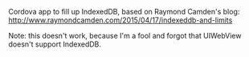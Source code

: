 Cordova app to fill up IndexedDB, based on Raymond Camden's blog: http://www.raymondcamden.com/2015/04/17/indexeddb-and-limits

Note: this doesn't work, because I'm a fool and forgot that UIWebView doesn't support IndexedDB.
